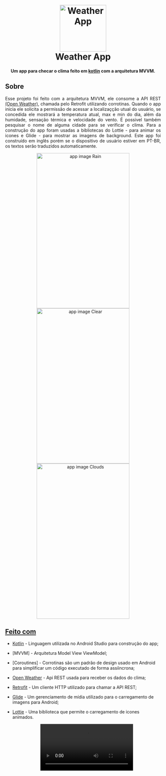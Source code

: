 <h1 align="center">
  <br>
  <img src="https://user-images.githubusercontent.com/79548186/221186300-25f23f4c-54c3-4afb-b3d3-3e7abdfa3c4e.png" alt="Weather App" width="150">
  <br>
  Weather App
  <br>
</h1>

<h4 align="center">Um app para checar o clima feito em <a href="https://kotlinlang.org/" target="_blank">kotlin</a> com a arquitetura MVVM.</h4>

## Sobre 

<p align="justify">
  Esse projeto foi feito com a arquitetura MVVM, ele consome a API REST <a href="https://openweathermap.org/">(Open Weather)</a>, chamada pelo Retrofit utilizando corrotinas. Quando o app inicia ele solicita a permissão de acessar a localizaçção utual do usuário, se concedida ele mostrará a temperatura atual, max e min do dia, além da humidade, sensação térmica e velocidade do vento. É possivel também pesquisar o nome de alguma cidade para se verificar o clima. Para a construção do app foram usadas a bibliotecas do Lottie - para animar os icones e Glide - para mostrar as imagens de background. Este app foi construído em inglês porém se o dispositivo de usuário estiver em PT-BR, os textos serão traduzidos automaticamente.</p>

<p align="center">
<a href="https://user-images.githubusercontent.com/79548186/221209905-8dcee868-9ed6-456b-8462-2f22d955dcbe.png" target="_blank"><img src="https://user-images.githubusercontent.com/79548186/221209905-8dcee868-9ed6-456b-8462-2f22d955dcbe.png" alt="app image Rain" width="300" height="500">
<a href="https://user-images.githubusercontent.com/79548186/221209917-762b7a5f-9e9e-42d6-9dbc-8271c8f3449e.png" target="_blank"><img src="https://user-images.githubusercontent.com/79548186/221209917-762b7a5f-9e9e-42d6-9dbc-8271c8f3449e.png" alt="app image Clear" width="300" height="500">
<a href="https://user-images.githubusercontent.com/79548186/221209929-0dead647-b7fd-4e8e-a1dd-7f22df95cd67.png" target="_blank"><img src="https://user-images.githubusercontent.com/79548186/221209929-0dead647-b7fd-4e8e-a1dd-7f22df95cd67.png" alt="app image Clouds" width="300" height="500">
</p>
  
## Feito com

- [Kotlin](https://kotlinlang.org/) - Linguagem utilizada no Android Studio para construção do app;
- [MVVM] - Arquitetura Model View ViewModel;
- [Coroutines] - Corrotinas são um padrão de design usado em Android para simplificar um código executado de forma assíincrona;
- [Open Weather](https://openweathermap.org/) - Api REST usada para receber os dados do clima;
- [Retrofit](https://square.github.io/retrofit/) - Um cliente HTTP utilizado para chamar a API REST;
- [Glide](https://github.com/bumptech/glide) - Um gerenciamento de mídia utilizado para o carregamento de imagens para Android;
- [Lottie](https://lottiefiles.com/) - Uma biblioteca que permite o carregamento de icones animados.
  
  <div align="center">
    <video src="https://user-images.githubusercontent.com/79548186/221211135-f416208a-725d-485e-94a7-ac8de5a1f66f.mp4">
  </div>
